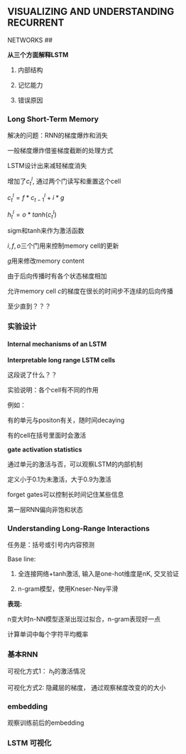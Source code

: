 ## VISUALIZING AND UNDERSTANDING RECURRENT
NETWORKS ##

__从三个方面解释LSTM__

1) 内部结构

2) 记忆能力

3) 错误原因

### Long Short-Term Memory ###

解决的问题：RNN的梯度爆炸和消失

一般梯度爆炸借鉴梯度截断的处理方式

LSTM设计出来减轻梯度消失

增加了$c_t^l$, 通过两个门读写和重置这个cell

$c_t^l = f * c_{t-1}^l + i * g$

$h_t^l = o * tanh(c_t^l)$

sigm和tanh来作为激活函数

$i, f, o$三个门用来控制memory cell的更新

$g$用来修改memory content

由于后向传播时有各个状态梯度相加

允许memory cell $c$的梯度在很长的时间步不连续的后向传播

至少直到？？？


### 实验设计 ###

#### Internal mechanisms of an LSTM ####

__Interpretable long range LSTM cells__

这段说了什么？？

实验说明：各个cell有不同的作用

例如：

有的单元与positon有关，随时间decaying

有的cell在括号里面时会激活

__gate activation statistics__

通过单元的激活与否，可以观察LSTM的内部机制

定义小于0.1为未激活，大于0.9为激活

forget gates可以控制长时间记住某些信息



第一层RNN偏向非饱和状态

### Understanding Long-Range Interactions ###

任务是：括号或引号内内容预测

Base line:

1) 全连接网络+tanh激活, 输入是one-hot维度是nK, 交叉验证

2) n-gram模型，使用Kneser-Ney平滑

__表现:__

n变大时n-NN模型逐渐出现过拟合，n-gram表现好一点

计算单词中每个字符平均概率


### 基本RNN ###

可视化方式1： $h_t$的激活情况

可视化方式2: 隐藏层的梯度， 通过观察梯度改变的的大小

### embedding ###

观察训练前后的embedding

### LSTM 可视化 ###
